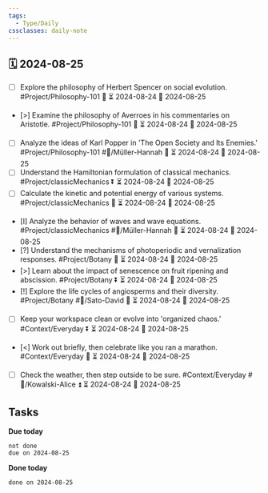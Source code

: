 ```yaml
---
tags:
  - Type/Daily
cssclasses: daily-note
---
```


## 🗓️ 2024-08-25

- [ ] Explore the philosophy of Herbert Spencer on social evolution. #Project/Philosophy-101 🔺 ⏳ 2024-08-24 📅 2024-08-25
- [>] Examine the philosophy of Averroes in his commentaries on Aristotle. #Project/Philosophy-101 🔺 ⏳ 2024-08-24 📅 2024-08-25
- [ ] Analyze the ideas of Karl Popper in 'The Open Society and Its Enemies.' #Project/Philosophy-101 #👤/Müller-Hannah 🔼 ⏳ 2024-08-24 📅 2024-08-25
- [ ] Understand the Hamiltonian formulation of classical mechanics. #Project/classicMechanics ⏬ ⏳ 2024-08-24 📅 2024-08-25
- [ ] Calculate the kinetic and potential energy of various systems. #Project/classicMechanics 🔼 ⏳ 2024-08-24 📅 2024-08-25
- [I] Analyze the behavior of waves and wave equations. #Project/classicMechanics #👤/Müller-Hannah 🔼 ⏳ 2024-08-24 📅 2024-08-25
- [?] Understand the mechanisms of photoperiodic and vernalization responses. #Project/Botany 🔽 ⏳ 2024-08-24 📅 2024-08-25
- [>] Learn about the impact of senescence on fruit ripening and abscission. #Project/Botany ⏬ ⏳ 2024-08-24 📅 2024-08-25
- [!] Explore the life cycles of angiosperms and their diversity. #Project/Botany #👤/Sato-David 🔼 ⏳ 2024-08-24 📅 2024-08-25
- [ ] Keep your workspace clean or evolve into 'organized chaos.' #Context/Everyday ⏬ ⏳ 2024-08-24 📅 2024-08-25
- [<] Work out briefly, then celebrate like you ran a marathon. #Context/Everyday 🔺 ⏳ 2024-08-24 📅 2024-08-25
- [ ] Check the weather, then step outside to be sure. #Context/Everyday #👤/Kowalski-Alice ⏫ ⏳ 2024-08-24 📅 2024-08-25

## Tasks

**Due today**

```tasks
not done
due on 2024-08-25
```

**Done today**

```tasks
done on 2024-08-25
```
            